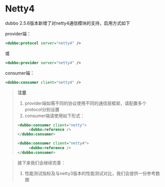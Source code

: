 # Netty4


dubbo 2.5.6版本新增了对netty4通信模块的支持，启用方式如下

provider端：
```xml
<dubbo:protocol server="netty4" />
```

或

```xml
<dubbo:provider server="netty4" />
```

consumer端：
```xml
<dubbo:consumer client="netty4" />

```

> **注意**  
> 1. provider端如需不同的协议使用不同的通信层框架，请配置多个protocol分别设置
> 2. consumer端请使用如下形式：
> ```xml
> <dubbo:consumer client="netty">
>      <dubbo:reference />
> </dubbo:consumer>
> ```
> ```xml
> <dubbo:consumer client="netty4">
>      <dubbo:reference />
> </dubbo:consumer>
> ```

> 接下来我们会继续完善：
> 1. 性能测试指标及与netty3版本的性能测试对比，我们会提供一份参考数据  